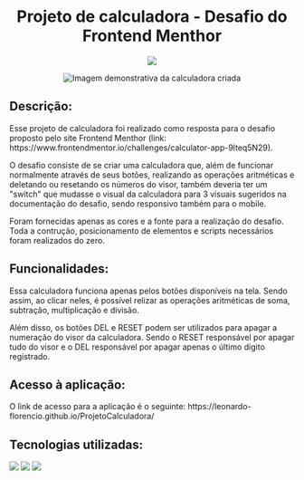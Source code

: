 <h1 align="center"> Projeto de calculadora - Desafio do Frontend Menthor </h1>

<p align="center">
<img src="https://img.shields.io/badge/Status-Finalizado-green"/>
</p>

<p align="center">
<img src="https://user-images.githubusercontent.com/97416711/204671348-d8c5a368-6d8b-4d54-ac94-702665774160.png" alt="Imagem demonstrativa da calculadora criada">
</p>

<h2>Descrição:</h2>
<p>Esse projeto de calculadora foi realizado como resposta para o desafio proposto pelo site Frontend Menthor (link: https://www.frontendmentor.io/challenges/calculator-app-9lteq5N29).</p>
<p>O desafio consiste de se criar uma calculadora que, além de funcionar normalmente através de seus botões, realizando as operações aritméticas e deletando ou resetando os números do visor, também deveria ter um "switch" que mudasse o visual da calculadora para 3 visuais sugeridos na documentação do desafio, sendo responsivo também para o mobile.</p>
<p>Foram fornecidas apenas as cores e a fonte para a realização do desafio. Toda a contrução, posicionamento de elementos e scripts necessários foram realizados do zero.</p>

<h2>Funcionalidades:</h2>
<p>Essa calculadora funciona apenas pelos botões disponíveis na tela. Sendo assim, ao clicar neles, é possível relizar as operações aritméticas de soma, subtração, multiplicação e divisão.</p>
<p>Além disso, os botões DEL e RESET podem ser utilizados para apagar a numeração do visor da calculadora. Sendo o RESET responsável por apagar tudo do visor e o DEL responsável por apagar apenas o último dígito registrado.</p>

<h2>Acesso à aplicação:</h2>
<p>O link de acesso para a aplicação é o seguinte: https://leonardo-florencio.github.io/ProjetoCalculadora/</p>

<h2>Tecnologias utilizadas:</h2>
<img src="https://img.shields.io/badge/%23-Javascript-yellow">
<img src="https://img.shields.io/badge/%23-HTML-orange">
<img src="https://img.shields.io/badge/%23-CSS-blue">
